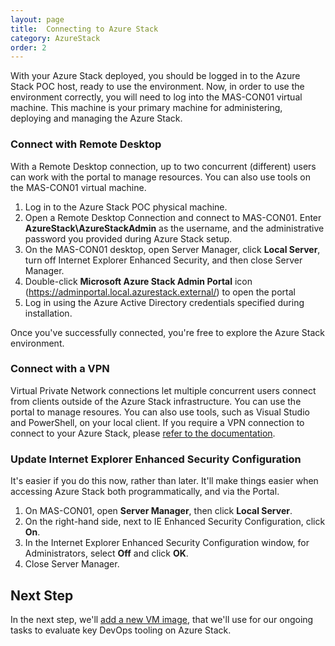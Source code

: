 ```yaml
---
layout: page
title:  Connecting to Azure Stack
category: AzureStack
order: 2
---
```

With your Azure Stack deployed, you should be logged in to the Azure Stack POC host, ready to use the environment. Now, in order to use the environment correctly, you will need to log into the MAS-CON01 virtual machine. This machine is your primary machine for administering, deploying and managing the Azure Stack.

### Connect with Remote Desktop
With a Remote Desktop connection, up to two concurrent (different) users can work with the portal to manage resources. You can also use tools on the MAS-CON01 virtual machine.

1. Log in to the Azure Stack POC physical machine.
2. Open a Remote Desktop Connection and connect to MAS-CON01. Enter **AzureStack\AzureStackAdmin** as the username, and the administrative password you provided during Azure Stack setup.  
3. On the MAS-CON01 desktop, open Server Manager, click **Local Server**, turn off Internet Explorer Enhanced Security, and then close Server Manager.
4. Double-click **Microsoft Azure Stack Admin Portal** icon (https://adminportal.local.azurestack.external/) to open the portal
5. Log in using the Azure Active Directory credentials specified during installation.

Once you've successfully connected, you're free to explore the Azure Stack environment.

### Connect with a VPN
Virtual Private Network connections let multiple concurrent users connect from clients outside of the Azure Stack infrastructure. You can use the portal to manage resoures. You can also use tools, such as Visual Studio and PowerShell, on your local client. If you require a VPN connection to connect to your Azure Stack, please [refer to the documentation](https://docs.microsoft.com/en-us/azure/azure-stack/azure-stack-connect-azure-stack).

### Update Internet Explorer Enhanced Security Configuration

It's easier if you do this now, rather than later. It'll make things easier when accessing Azure Stack both programmatically, and via the Portal.

1. On MAS-CON01, open **Server Manager**, then click **Local Server**.
2. On the right-hand side, next to IE Enhanced Security Configuration, click **On**.
3. In the Internet Explorer Enhanced Security Configuration window, for Administrators, select **Off** and click **OK**.
4. Close Server Manager.

## Next Step

In the next step, we'll [add a new VM image](azurestack-33-images.html), that we'll use for our ongoing tasks to evaluate key DevOps tooling on Azure Stack.
